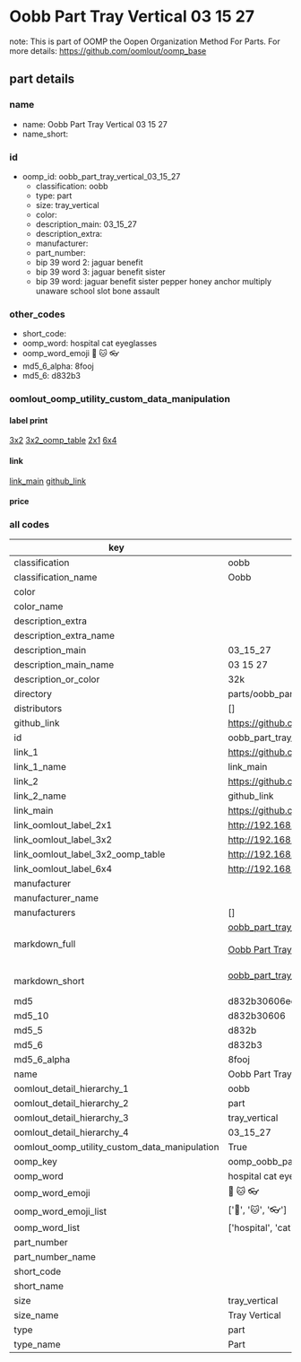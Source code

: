# Oobb Part Tray Vertical 03 15 27  

note: This is part of OOMP the Oopen Organization Method For Parts. For more details: https://github.com/oomlout/oomp_base

##  part details





### name
* name: Oobb Part Tray Vertical 03 15 27
* name_short: 
### id
* oomp_id: oobb_part_tray_vertical_03_15_27
  * classification: oobb
  * type: part
  * size: tray_vertical
  * color: 
  * description_main: 03_15_27
  * description_extra: 
  * manufacturer: 
  * part_number: 
  * bip 39 word 2: jaguar benefit
  * bip 39 word 3: jaguar benefit sister
  * bip 39 word: jaguar benefit sister pepper honey anchor multiply unaware school slot bone assault

### other_codes
* short_code: 
* oomp_word: hospital cat eyeglasses
* oomp_word_emoji :hospital: :cat: :eyeglasses:
* md5_6_alpha: 8fooj
* md5_6: d832b3






### oomlout_oomp_utility_custom_data_manipulation
#### label print
[3x2](http://192.168.1.245:1112/?label=oomp%208fooj)
[3x2_oomp_table](http://192.168.1.107:1112/?label=oomp%208fooj)
[2x1](http://192.168.1.242:1112/?label=oomp%208fooj)
[6x4](http://192.168.1.55:1112/?label=oomp%208fooj)    

#### link

[link_main](https://github.com/oomlout/oomlout_oomp_current_version_messy/tree/main/parts/oobb_part_tray_vertical_03_15_27) [github_link](https://github.com/oomlout/oomlout_oomp_part_src/tree/main/parts/oobb_part_tray_vertical_03_15_27)                             

#### price







### all codes 
| key | value |  
| --- | --- |  
| classification | oobb |  
| classification_name | Oobb |  
| color |  |  
| color_name |  |  
| description_extra |  |  
| description_extra_name |  |  
| description_main | 03_15_27 |  
| description_main_name | 03 15 27 |  
| description_or_color | 32k |  
| directory | parts/oobb_part_tray_vertical_03_15_27 |  
| distributors | [] |  
| github_link | https://github.com/oomlout/oomlout_oomp_part_src/tree/main/parts/oobb_part_tray_vertical_03_15_27 |  
| id | oobb_part_tray_vertical_03_15_27 |  
| link_1 | https://github.com/oomlout/oomlout_oomp_current_version_messy/tree/main/parts/oobb_part_tray_vertical_03_15_27 |  
| link_1_name | link_main |  
| link_2 | https://github.com/oomlout/oomlout_oomp_part_src/tree/main/parts/oobb_part_tray_vertical_03_15_27 |  
| link_2_name | github_link |  
| link_main | https://github.com/oomlout/oomlout_oomp_current_version_messy/tree/main/parts/oobb_part_tray_vertical_03_15_27 |  
| link_oomlout_label_2x1 | http://192.168.1.242:1112/?label=oomp%208fooj |  
| link_oomlout_label_3x2 | http://192.168.1.245:1112/?label=oomp%208fooj |  
| link_oomlout_label_3x2_oomp_table | http://192.168.1.107:1112/?label=oomp%208fooj |  
| link_oomlout_label_6x4 | http://192.168.1.55:1112/?label=oomp%208fooj |  
| manufacturer |  |  
| manufacturer_name |  |  
| manufacturers | [] |  
| markdown_full | [oobb_part_tray_vertical_03_15_27](https://github.com/oomlout/oomlout_oomp_current_version_messy/tree/main/parts/oobb_part_tray_vertical_03_15_27)<br>[](https://github.com/oomlout/oomlout_oomp_current_version_messy/tree/main/parts/oobb_part_tray_vertical_03_15_27)<br>[Oobb Part Tray Vertical 03 15 27](https://github.com/oomlout/oomlout_oomp_current_version_messy/tree/main/parts/oobb_part_tray_vertical_03_15_27)<br><br> |  
| markdown_short | [oobb_part_tray_vertical_03_15_27](https://github.com/oomlout/oomlout_oomp_current_version_messy/tree/main/parts/oobb_part_tray_vertical_03_15_27)<br><br> |  
| md5 | d832b30606ec722c21b69a2f93054bb9 |  
| md5_10 | d832b30606 |  
| md5_5 | d832b |  
| md5_6 | d832b3 |  
| md5_6_alpha | 8fooj |  
| name | Oobb Part Tray Vertical 03 15 27 |  
| oomlout_detail_hierarchy_1 | oobb |  
| oomlout_detail_hierarchy_2 | part |  
| oomlout_detail_hierarchy_3 | tray_vertical |  
| oomlout_detail_hierarchy_4 | 03_15_27 |  
| oomlout_oomp_utility_custom_data_manipulation | True |  
| oomp_key | oomp_oobb_part_tray_vertical_03_15_27 |  
| oomp_word | hospital cat eyeglasses |  
| oomp_word_emoji | :hospital: :cat: :eyeglasses: |  
| oomp_word_emoji_list | [':hospital:', ':cat:', ':eyeglasses:'] |  
| oomp_word_list | ['hospital', 'cat', 'eyeglasses'] |  
| part_number |  |  
| part_number_name |  |  
| short_code |  |  
| short_name |  |  
| size | tray_vertical |  
| size_name | Tray Vertical |  
| type | part |  
| type_name | Part |  
